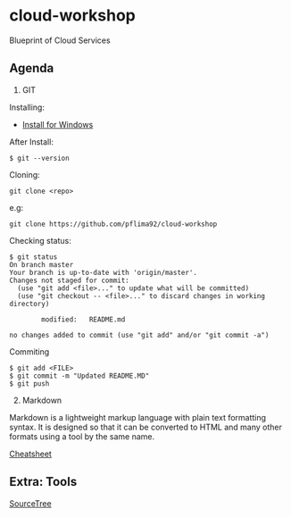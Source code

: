 # cloud-workshop

Blueprint of Cloud Services

## Agenda

1. GIT

Installing:

- [Install for Windows](https://git-scm.com/download/win)

After Install:

```
$ git --version
```

Cloning:

```
git clone <repo>
```

e.g:

```
git clone https://github.com/pflima92/cloud-workshop

```

Checking status:

```
$ git status
On branch master
Your branch is up-to-date with 'origin/master'.
Changes not staged for commit:
  (use "git add <file>..." to update what will be committed)
  (use "git checkout -- <file>..." to discard changes in working directory)

        modified:   README.md

no changes added to commit (use "git add" and/or "git commit -a")
```

Commiting

```
$ git add <FILE>
$ git commit -m "Updated README.MD"
$ git push
```


2. Markdown

Markdown is a lightweight markup language with plain text formatting syntax. It is designed so that it can be converted to HTML and many other formats using a tool by the same name.

[Cheatsheet](https://github.com/adam-p/markdown-here/wiki/Markdown-Cheatsheet)



## Extra: Tools

[SourceTree](https://www.sourcetreeapp.com/)